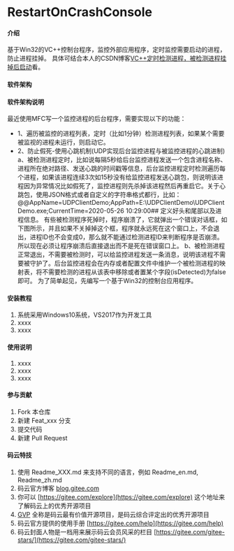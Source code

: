 # RestartOnCrashConsole

#### 介绍
基于Win32的VC++控制台程序，监控外部应用程序，定时监控需要启动的进程，防止进程挂掉。
具体可结合本人的CSDN博客[VC++定时检测进程，被检测进程挂掉后启动](https://ccf19881030.blog.csdn.net/article/details/106387094)看。

#### 软件架构
#### 软件架构说明
最近使用MFC写一个监控进程的后台程序，需要实现以下的功能：
- 1、遍历被监控的进程列表，定时（比如1分钟）检测进程列表，如果某个需要被监视的进程未运行，则启动它。
- 2、防止假死-使用心跳机制(UDP实现后台监控进程与被监控进程的心跳进制)
a、被检测进程定时，比如说每隔5秒给后台监控进程发送一个包含进程名称、进程所在绝对路径、发送心跳的时间戳等信息，后台监控进程定时检测遍历每个进程，如果该进程连续3次如15秒没有给监控进程发送心跳包，则说明该进程因为异常情况比如假死了，监控进程则先杀掉该进程然后再重启它。关于心跳包，使用JSON格式或者自定义的字符串格式都行，比如：@@AppName=UDPClientDemo;AppPath=E:\UDPClientDemo\UDPClientDemo.exe;CurrentTime=2020-05-26 10:29:00##
定义好头和尾部以及进程信息。
有些被检测程序死掉时，程序崩溃了，它就弹出一个错误对话框，如下图所示，并且如果不关掉掉这个框，程序就永远死在这个窗口上，不会退出，进程ID也不会变成0，那么就不能通过检测进程ID来判断程序是否崩溃。所以现在必须让程序崩溃后直接退出而不是死在错误窗口上。
b、被检测进程正常退出，不需要被检测时，可以给监控进程发送一条消息，说明该进程不需要被守护了。后台监控进程会在内存或者配置文件中维护一个被检测进程的映射表，将不需要检测的进程从该表中移除或者置某个字段(isDetected)为false即可。
为了简单起见，先编写一个基于Win32的控制台应用程序。


#### 安装教程

1.  系统采用Windows10系统，VS2017作为开发工具
2.  xxxx
3.  xxxx

#### 使用说明

1.  xxxx
2.  xxxx
3.  xxxx

#### 参与贡献

1.  Fork 本仓库
2.  新建 Feat_xxx 分支
3.  提交代码
4.  新建 Pull Request


#### 码云特技

1.  使用 Readme\_XXX.md 来支持不同的语言，例如 Readme\_en.md, Readme\_zh.md
2.  码云官方博客 [blog.gitee.com](https://blog.gitee.com)
3.  你可以 [https://gitee.com/explore](https://gitee.com/explore) 这个地址来了解码云上的优秀开源项目
4.  [GVP](https://gitee.com/gvp) 全称是码云最有价值开源项目，是码云综合评定出的优秀开源项目
5.  码云官方提供的使用手册 [https://gitee.com/help](https://gitee.com/help)
6.  码云封面人物是一档用来展示码云会员风采的栏目 [https://gitee.com/gitee-stars/](https://gitee.com/gitee-stars/)
